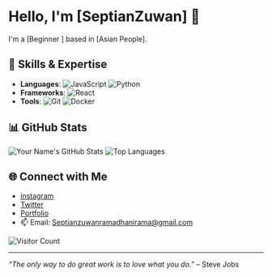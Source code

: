 # Hello, I'm [SeptianZuwan] 👋

I'm a [Beginner ] based in [Asian People].

## 🚀 Skills & Expertise

- **Languages**: ![JavaScript](https://img.shields.io/badge/JavaScript-F7DF1E?style=flat&logo=javascript&logoColor=black) ![Python](https://img.shields.io/badge/Python-3776AB?style=flat&logo=python&logoColor=white)
- **Frameworks**: ![React](https://img.shields.io/badge/React-61DAFB?style=flat&logo=react&logoColor=black) 
- **Tools**: ![Git](https://img.shields.io/badge/Git-F05032?style=flat&logo=git&logoColor=white) ![Docker](https://img.shields.io/badge/Docker-2496ED?style=flat&logo=docker&logoColor=white)

## 📊 GitHub Stats

![Your Name's GitHub Stats](https://github-readme-stats.vercel.app/api?username=yourusername&show_icons=true&theme=radical)
![Top Languages](https://github-readme-stats.vercel.app/api/top-langs/?username=yourusername&layout=compact&theme=radical)

## 🌐 Connect with Me

- [instagram](https://www.instagram.com/seppzw15?igsh=MWppMXlra2k5aWU5)
- [Twitter](https://twitter.com/yourhandle)
- [Portfolio](https://yourportfolio.com)
- 📫 Email: Septianzuwanramadhanirama@gmail.com

![Visitor Count](https://komarev.com/ghpvc/?username=yourusername&color=blue)

---

*“The only way to do great work is to love what you do.”* – Steve Jobs
